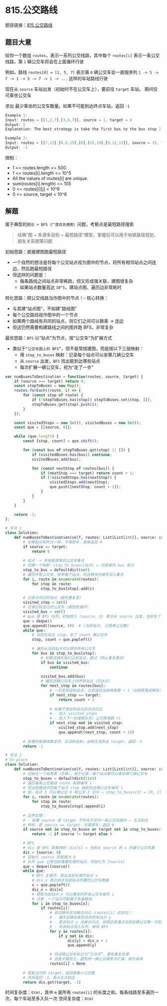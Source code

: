 # 815.公交路线

题目链接：[815.公交路线](https://leetcode.cn/problems/bus-routes/)

## 题目大意

给你一个数组 `routes`，表示一系列公交线路，其中每个 `routes[i]` 表示一条公交线路，第 `i` 辆公交车将会在上面循环行驶

例如，路线 `routes[0] = [1, 5, 7]` 表示第 `0` 辆公交车会一直按序列 `1 -> 5 -> 7 -> 1 -> 5 -> 7 -> 1 -> ...` 这样的车站路线行驶

现在从 `source` 车站出发（初始时不在公交车上），要前往 `target` 车站。 期间仅可乘坐公交车

求出 最少乘坐的公交车数量。如果不可能到达终点车站，返回 `-1` 

```js
Example 1:
Input: routes = [[1,2,7],[3,6,7]], source = 1, target = 6
Output: 2
Explanation: The best strategy is take the first bus to the bus stop 7, then take the second bus to the bus stop 6.

Example 2:
Input: routes = [[7,12],[4,5,15],[6],[15,19],[9,12,13]], source = 15, target = 12
Output: -1
```

限制：
- 1 <= routes.length <= 500.
- 1 <= routes[i].length <= 10^5
- All the values of routes[i] are unique.
- sum(routes[i].length) <= 105
- 0 <= routes[i][j] < 10^6
- 0 <= source, target < 10^6

## 解题

属于典型的`图论 + BFS（广度优先搜索）`问题，考察点是最短路径搜索
> 经典“图 + 多源多目标 + 最短路径”模型，掌握后可以用于地铁路径规划、朋友关系图等问题

初始思路：直接建图跑最短路径
- 一个自然的想法是将每个公交站点视为图中的节点，将所有相邻站点之间连边，然后跑最短路径
- 但这样的问题是：
  - 每条路线之间站点非常稀疏，但又形成强关联，建图很复杂
  - 如果站点数量高达 `10^5`，建站点图、遍历边非常耗时

转化思路：把公交线路当作图中的节点！- 核心转换：
- 与其建“站点图”，不如建“路线图”
- 每个公交路线视作图中的一个节点
- 如果两个路线有共同的站点，则它们之间可以换乘 → 连边
- 但这仍然需要构建路线之间的图并跑 BFS，非常复杂

最优思路：`BFS` 以“站点”为节点，按“公交车”为扩展方式
- 类似于`“公交车图上的 BFS”`，但不是常规建图，而是按以下三层映射：
  - 用 `stop_to_buses` 映射：记录每个站点可以坐哪几辆公交车
  - 从 `source` 出发，`BFS` 找出能到达哪些站点
  - 每次扩展一辆公交车，视为“走了一步”

```js
var numBusesToDestination = function(routes, source, target) {
    if (source === target) return 0;
    const stopToBuses = new Map();
    routes.forEach((route, i) => {
        for (const stop of route) {
            if (!stopToBuses.has(stop)) stopToBuses.set(stop, []);
            stopToBuses.get(stop).push(i);
        }
    });

    const visitedStops = new Set(), visitedBuses = new Set();
    const que = [[source, 0]];

    while (que.length) {
        const [stop, count] = que.shift();

        for (const bus of stopToBuses.get(stop) || []) {
            if (visitedBuses.has(bus)) continue;
            visitedBuses.add(bus);

            for (const nextStop of routes[bus]) {
                if (nextStop === target) return count + 1;
                if (!visitedStops.has(nextStop)) {
                    visitedStops.add(nextStop);
                    que.push([nextStop, count + 1]);
                }
            }
        }
    }

    return -1;
};
```
```python
# 写法 1
class Solution:
    def numBusesToDestination(self, routes: List[List[int]], source: int, target: int) -> int:
        # 如果起点和终点一样，不用搭车，直接返回 0
        if source == target:
            return 0
        
        # 站点 -> 所有能搭乘的公交车集合
        # 创建一个映射：stop_to_buses[站点] = 可搭乘的 bus 索引
        stop_to_bus = defaultdict(set)
        # 遍历所有公交车，枚举每个站点，将这辆车的编号加入集合
        for i, route in enumerate(routes):
            for stop in route:
                stop_to_bus[stop].add(i)
        
        # 记录访问过的站点（避免重复走）
        visited_stop = set()
        # 记录已经坐过的公交车（避免死循环）
        visited_bus = set()
        # que 是 BFS 队列，初始放入 (source, 0) 表示从 source 出发，当前坐了 0 辆公交
        que = deque()
        que.append((source, 0))  # (当前站点, 已搭乘公交数)
        while que:
            # 当前在站点 stop，坐了 count 辆公交车
            stop, count = que.popleft()

            # 遍历从当前站点可以搭的所有公交车
            for bus in stop_to_bus[stop]:
                # 如果这辆车我们之前坐过，跳过（防止重复路线）
                if bus in visited_bus:
                    continue
                
                visited_bus.add(bus)
                # 遍历这辆公交车上的所有站点（可达点）
                for next_stop in routes[bus]:
                    # 一旦发现目标站点，立即返回当前换乘数 + 1（当前搭乘这辆车）
                    if next_stop == target:
                        return count + 1
                    
                    # 如果不是目标站点且没访问过
                    # - 加入 visited_stops
                    # - 进入下一轮搜索队列，公交换乘数 +1
                    if next_stop not in visited_stop:
                        visited_stop.add(next_stop)
                        que.append((next_stop, count + 1))
        
        # 如果所有路径都走完，还没到目标，说明无法到达 target，返回 -1
        return -1

# 写法 2
# In-place
class Solution:
    def numBusesToDestination(self, routes: List[List[int]], source: int, target: int) -> int:
        # 初始化一个哈希表（字典），用于记录：每个站点都可以乘坐哪几辆公交车
        stop_to_buses = defaultdict(list)
        # 遍历每条公交路线 route 和其编号 i
        # 把当前路线中的每个站点 stop 映射到这辆公交车编号 i
        # 如，站点 3 可以被公交 0 和公交 2 访问 → stop_to_buses[3] = [0, 2]
        for i, route in enumerate(routes):
            for stop in route:
                stop_to_buses[stop].append(i)
        
        # 边界处理：
        # - 如果 source 或 target 不存在于任何一条公交线路中 → 无法到达
        # 特判：若 source == target，无需搭车，返回 0
        if source not in stop_to_buses or target not in stop_to_buses:
            return -1 if source != target else 0

        # BFS
        # dis 是 BFS 距离映射：dis[x] = 当前从 source 到 x 的最少公交车数
        dis = {source: 0}
        # 初始化 source 的距离为 0
        # 队列 que 记录当前需要处理的站点，初始化为 [source]
        que = deque([source])
        while que:
            # BFS 主循环，取出当前处理的站点 x
            # dis_x 表示到达当前站点所需的公交车数量
            x = que.popleft()
            dis_x = dis[x]
            # 获取当前站点 x 可以乘坐的所有公交车编号 i
            # 注意：一个站点可能属于多条路线
            for i in stop_to_buses[x]: 
                if routes[i]:
                    # 若这辆车还没被访问过（routes[i] 还存在）：
                    # - 遍历这辆车能到达的所有站点 y
                    # - 若该站点 y 没被访问过，说明这是通过当前这辆公交第一次到达 → dis[y] = dis_x + 1
                    # - 将该站点加入队列，继续 BFS
                    for y in routes[i]:  
                        if y not in dis:  
                            dis[y] = dis_x + 1  
                            que.append(y)

                    # 将这辆公交车标记为“已访问”，避免重复处理
                    # 这是关键优化，避免同一辆公交被多次扩展，提升效率  
                    routes[i] = None 
        
        # 若能访问到 target，返回其最小公交数
        # 否则返回 -1，表示无法到达
        return dis.get(target, -1)
```

时间复杂度：`O(m)`，其中 `m` 是所有 `routes[i]` 的长度之和。每条线路至多遍历一次，每个车站至多入队一次
空间复杂度：`O(m)`
